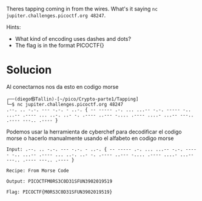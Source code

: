 Theres tapping coming in from the wires. What's it saying `nc jupiter.challenges.picoctf.org 48247`.

Hints:
- What kind of encoding uses dashes and dots?
- The flag is in the format PICOCTF{}

# Solucion
Al conectarnos nos da esto en codigo morse
```
┌──(diego㉿Tallin)-[~/pico/Crypto-parte1/Tapping]
└─$ nc jupiter.challenges.picoctf.org 48247 
.--. .. -.-. --- -.-. - ..-. { -- ----- .-. ... ...-- -.-. ----- -.. ...-- .---- ... ..-. ..- -. .---- ..--- -.... .---- ....- ...-- ---.. .---- ---.. .---- }
```
Podemos usar la herramienta de cyberchef para decodificar el codigo morse o hacerlo manualmente usando el alfabeto en codigo morse
```
Input: .--. .. -.-. --- -.-. - ..-. { -- ----- .-. ... ...-- -.-. ----- -.. ...-- .---- ... ..-. ..- -. .---- ..--- -.... .---- ....- ...-- ---.. .---- ---.. .---- }

Recipe: From Morse Code

Output: PICOCTFM0RS3C0D31SFUN3902019519

Flag: PICOCTF{M0RS3C0D31SFUN3902019519}
```
